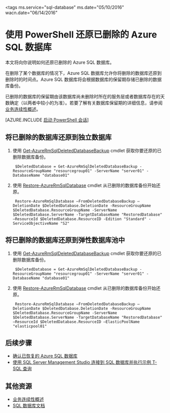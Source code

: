 <properties
	pageTitle="还原已删除的 Azure SQL 数据库 (PowerShell) | Azure"
	description="还原已删除的 Azure SQL 数据库 (PowerShell)。"
	services="sql-database"
	documentationCenter=""
	authors="stevestein"
	manager="jhubbard"
	editor=""/>

<tags
	ms.service="sql-database"
	ms.date="05/10/2016"
	wacn.date="06/14/2016"


# 使用 PowerShell 还原已删除的 Azure SQL 数据库

本文将向你说明如何还原已删除的 Azure SQL 数据库。

在删除了某个数据库的情况下，Azure SQL 数据库允许你将删除的数据库还原到删除时的时间点。Azure SQL 数据库将会根据数据库的保留期存储已删除的数据库备份。

已删除的数据库的保留期由该数据库尚未删除时所在的服务层或者数据库存在的天数确定（以两者中较小的为准）。若要了解有关数据库保留期的详细信息，请参阅[业务连续性概述](/documentation/articles/sql-database-business-continuity)。


[AZURE.INCLUDE [启动 PowerShell 会话](../includes/sql-database-powershell.md)]


## 将已删除的数据库还原到独立数据库

1. 使用 [Get-AzureRmSqlDeletedDatabaseBackup](https://msdn.microsoft.com/zh-cn/library/azure/mt693387.aspx) cmdlet 获取你要还原的已删除数据库备份。

        $DeletedDatabase = Get-AzureRmSqlDeletedDatabaseBackup -ResourceGroupName "resourcegroup01" -ServerName "server01" -DatabaseName "database01"

2. 使用 [Restore-AzureRmSqlDatabase](https://msdn.microsoft.com/zh-cn/library/azure/mt693390.aspx) cmdlet 从已删除的数据库备份开始还原。
    
        Restore-AzureRmSqlDatabase –FromDeletedDatabaseBackup –DeletionDate $DeletedDatabase.DeletionDate -ResourceGroupName $DeletedDatabase.ResourceGroupName -ServerName $DeletedDatabase.ServerName -TargetDatabaseName "RestoredDatabase" –ResourceId $DeletedDatabase.ResourceID -Edition "Standard" -ServiceObjectiveName "S2"

## 将已删除的数据库还原到弹性数据库池中

1. 使用 [Get-AzureRmSqlDeletedDatabaseBackup](https://msdn.microsoft.com/zh-cn/library/azure/mt693387.aspx) cmdlet 获取你要还原的已删除数据库备份。

        $DeletedDatabase = Get-AzureRmSqlDeletedDatabaseBackup -ResourceGroupName "resourcegroup01" -ServerName "server01" -DatabaseName "database01"

2. 使用 [Restore-AzureRmSqlDatabase](https://msdn.microsoft.com/zh-cn/library/azure/mt693390.aspx) cmdlet 从已删除的数据库备份开始还原。
    
        Restore-AzureRmSqlDatabase –FromDeletedDatabaseBackup –DeletionDate $DeletedDatabase.DeletionDate -ResourceGroupName $DeletedDatabase.ResourceGroupName -ServerName $DeletedDatabase.ServerName -TargetDatabaseName "RestoredDatabase" –ResourceId $DeletedDatabase.ResourceID –ElasticPoolName "elasticpool01" 

## 后续步骤

- [确认已恢复的 Azure SQL 数据库](/documentation/articles/sql-database-recovered-finalize)
- [使用 SQL Server Management Studio 连接到 SQL 数据库并执行示例 T-SQL 查询](/documentation/articles/sql-database-connect-query-ssms)



## 其他资源

- [业务连续性概述](/documentation/articles/sql-database-business-continuity)
- [SQL 数据库文档](/documentation/services/sql-databases)



<!---HONumber=Mooncake_0530_2016-->
